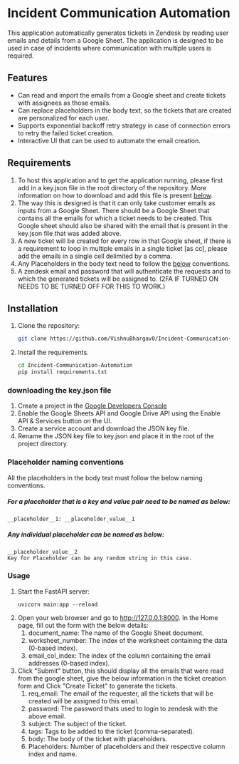 # Incident Communication Automation
This application automatically generates tickets in Zendesk by reading user emails and details from a Google Sheet. The application is designed to be used in case of incidents where communication with multiple users is required.

## Features
- Can read and import the emails from a Google sheet and create tickets with assignees as those emails. 
- Can replace placeholders in the body text, so the tickets that are created are personalized for each user. 
- Supports exponential backoff retry strategy in case of connection errors to retry the failed ticket creation.
- Interactive UI that can be used to automate the email creation.


## Requirements
1. To host this application and to get the application running, please first add in a key.json file in the root directory of the repository. More information on how to download and add this file is present [below](#Installation).
2. The way this is designed is that it can only take customer emails as inputs from a Google Sheet. There should be a Google Sheet that contains all the emails for which a ticket needs to be created. This Google sheet should also be shared with the email that is present in the key.json file that was added above.
2. A new ticket will be created for every row in that Google sheet, if there is a requirement to loop in multiple emails in a single ticket [as cc], please add the emails in a single cell delimited by a comma.
3. Any Placeholders in the body text need to follow the [below](#Installation) conventions.
4. A zendesk email and password that will authenticate the requests and to which the generated tickets will be assigned to. (2FA IF TURNED ON NEEDS TO BE TURNED OFF FOR THIS TO WORK.)


## Installation

1. Clone the repository:
   ```bash
   git clone https://github.com/VishnuBhargav0/Incident-Communication-Automation.git
2. Install the requirements. 
    ``` bash
   cd Incident-Communication-Automation
   pip install requirements.txt
    ```

### downloading the key.json file
1. Create a project in the [Google Developers Console](https://console.cloud.google.com/)
2. Enable the Google Sheets API and Google Drive API using the Enable API & Services button on the UI.
3. Create a service account and download the JSON key file.
4. Rename the JSON key file to key.json and place it in the root of the project directory.

### Placeholder naming conventions
All the placeholders in the body text must follow the below naming conventions. 
##### For a placeholder that is a key and value pair need to be named as below: 
####
```
__placeholder__1: __placeholder_value__1
```

##### Any individual placeholder can be named as below: 
####
```
__placeholder_value__2
Key for Placeholder can be any random string in this case. 
```

### Usage
1. Start the FastAPI server:
    ```
    uvicorn main:app --reload
    ```
2. Open your web browser and go to http://127.0.0.1:8000. In the Home page, fill out the form with the below details:
    1. document_name: The name of the Google Sheet document.
    2. worksheet_number: The index of the worksheet containing the data (0-based index).
    3. email_col_index: The index of the column containing the email addresses (0-based index).
3. Click "Submit" button, this should display all the emails that were read from the google sheet, give the below information in the ticket creation form and Click "Create Ticket" to generate the tickets.
    1. req_email: The email of the requester, all the tickets that will be created will be assigned to this email.
    2. password: The password thats used to login to zendesk with the above email. 
    3. subject: The subject of the ticket.
    4. tags: Tags to be added to the ticket (comma-separated).
    5. body: The body of the ticket with placeholders.
    6. Placeholders: Number of placeholders and their respective column index and name. 
